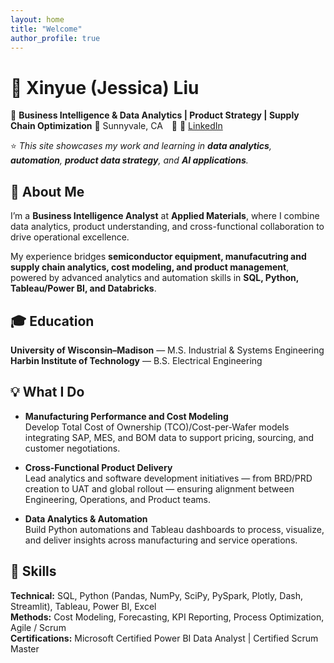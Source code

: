 ```yaml
---
layout: home
title: "Welcome"
author_profile: true
---
```


# 👋 Xinyue (Jessica) Liu
🎯 **Business Intelligence & Data Analytics | Product Strategy | Supply Chain Optimization** 
📍 Sunnyvale, CA 📧 🔗 [LinkedIn](https://www.linkedin.com/in/xinyue-liu-018473a5/)

⭐ *This site showcases my work and learning in **data analytics**, **automation**, **product data strategy**, and **AI applications**.*

## 🧭 About Me

I’m a **Business Intelligence Analyst** at **Applied Materials**, where I combine data analytics, product understanding, and cross-functional collaboration to drive operational excellence.

My experience bridges **semiconductor equipment, manufacutring and supply chain analytics, cost modeling, and product management**, powered by advanced analytics and automation skills in **SQL, Python, Tableau/Power BI, and Databricks**.

## 🎓 Education

**University of Wisconsin–Madison** — M.S. Industrial & Systems Engineering  
**Harbin Institute of Technology** — B.S. Electrical Engineering  

## 💡 What I Do
- **Manufacturing Performance and Cost Modeling**  
  Develop Total Cost of Ownership (TCO)/Cost-per-Wafer models integrating SAP, MES, and BOM data to support pricing, sourcing, and customer negotiations.

- **Cross-Functional Product Delivery**  
  Lead analytics and software development initiatives — from BRD/PRD creation to UAT and global rollout — ensuring alignment between Engineering, Operations, and Product teams.

- **Data Analytics & Automation**  
  Build Python automations and Tableau dashboards to process, visualize, and deliver insights across manufacturing and service operations.

## 🧠 Skills

**Technical:** SQL, Python (Pandas, NumPy, SciPy, PySpark, Plotly, Dash, Streamlit), Tableau, Power BI, Excel  
**Methods:** Cost Modeling, Forecasting, KPI Reporting, Process Optimization, Agile / Scrum  
**Certifications:** Microsoft Certified Power BI Data Analyst | Certified Scrum Master  


